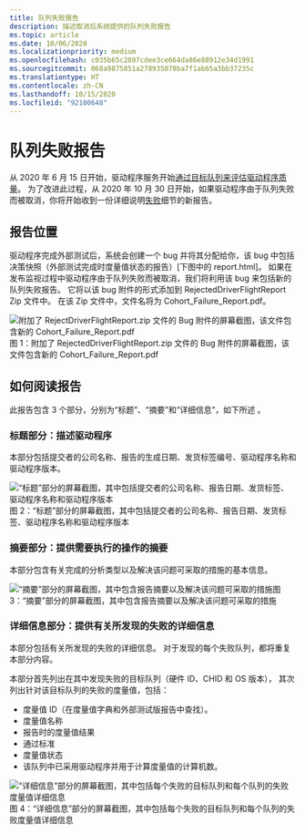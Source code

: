 ```yaml
---
title: 队列失败报告
description: 描述取消后系统提供的队列失败报告
ms.topic: article
ms.date: 10/06/2020
ms.localizationpriority: medium
ms.openlocfilehash: c035b65c2897cdee3ce664da86e88912e34d1991
ms.sourcegitcommit: 068a9875851a278935078ba7f1ab65a3bb37235c
ms.translationtype: HT
ms.contentlocale: zh-CN
ms.lasthandoff: 10/15/2020
ms.locfileid: "92100648"
---
```

# <a name="cohort-failure-report"></a>队列失败报告

从 2020 年 6 月 15 日开始，驱动程序服务开始[通过目标队列来评估驱动程序质量](https://docs.microsoft.com/windows-hardware/drivers/dashboard/overview-of-microsoft-driver-measure-dictionary#evaluating-by-targeting-cohort)。 为了改进此过程，从 2020 年 10 月 30 日开始，如果驱动程序由于队列失败而被取消，你将开始收到一份详细说明[失败](https://docs.microsoft.com/windows-hardware/drivers/dashboard/overview-of-microsoft-driver-measure-dictionary#evaluating-by-targeting-cohort)细节的新报告。

## <a name="location-of-the-report"></a>报告位置

驱动程序完成外部测试后，系统会创建一个 bug 并将其分配给你，该 bug 中包括决策快照（外部测试完成时度量值状态的报告）[下图中的 report.html]。 如果在发布监视过程中驱动程序由于队列失败而被取消，我们将利用该 bug 来包括新的队列失败报告。 它将以该 bug 附件的形式添加到 RejectedDriverFlightReport Zip 文件中。 在该 Zip 文件中，文件名将为 Cohort_Failure_Report.pdf。

![附加了 RejectDriverFlightReport.zip 文件的 Bug 附件的屏幕截图，该文件包含新的 Cohort_Failure_Report.pdf](images/IDRReportBug.png) 图 1：附加了 RejectedDriverFlightReport.zip 文件的 Bug 附件的屏幕截图，该文件包含新的 Cohort_Failure_Report.pdf

## <a name="how-to-read-the-report"></a>如何阅读报告

此报告包含 3 个部分，分别为“标题”、“摘要”和“详细信息”，如下所述  。

### <a name="title-section-describes-the-driver"></a>标题部分：描述驱动程序

本部分包括提交者的公司名称、报告的生成日期、发货标签编号、驱动程序名称和驱动程序版本。

![“标题”部分的屏幕截图，其中包括提交者的公司名称、报告日期、发货标签、驱动程序名称和驱动程序版本](images/IDRReportTitle.png)图 2：“标题”部分的屏幕截图，其中包括提交者的公司名称、报告日期、发货标签、驱动程序名称和驱动程序版本

### <a name="summary-section-provides-a-summary-of-the-action-you-will-need-to-take"></a>摘要部分：提供需要执行的操作的摘要

本部分包含有关完成的分析类型以及解决该问题可采取的措施的基本信息。

![“摘要”部分的屏幕截图，其中包含报告摘要以及解决该问题可采取的措施](images/IDRReportSummary.png)图 3：“摘要”部分的屏幕截图，其中包含报告摘要以及解决该问题可采取的措施

### <a name="details-section-provides-details-about-the-failures-that-were-found"></a>详细信息部分：提供有关所发现的失败的详细信息

本部分包括有关所发现的失败的详细信息。 对于发现的每个失败队列，都将重复本部分内容。 

本部分首先列出在其中发现失败的目标队列（硬件 ID、CHID 和 OS 版本）， 其次列出针对该目标队列的失败的度量值，包括：

- 度量值 ID（在度量值字典和外部测试版报告中查找）。
- 度量值名称
- 报告时的度量值结果
- 通过标准
- 度量值状态
- 该队列中已采用驱动程序并用于计算度量值的计算机数。

![“详细信息”部分的屏幕截图，其中包括每个失败的目标队列和每个队列的失败度量值详细信息](images/IDRReportDetails.png)图 4：“详细信息”部分的屏幕截图，其中包括每个失败的目标队列和每个队列的失败度量值详细信息
